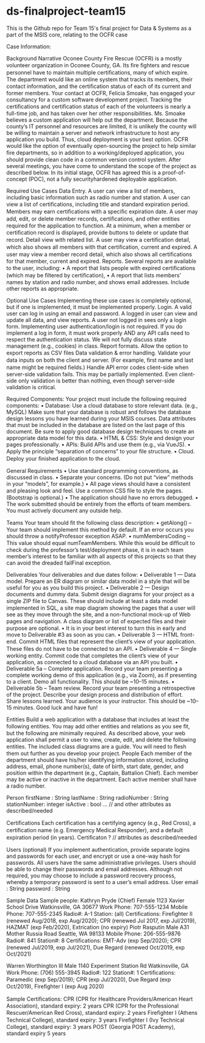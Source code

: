 # ds-finalproject-team15
This is the Github repo for Team 15's final project for Data &amp; Systems as a part of the MSIS core, relating to the OCFR case

Case Information:

Background Narrative 
Oconee County Fire Rescue (OCFR) is a mostly volunteer organization in Oconee County, GA. Its ﬁre ﬁghters and rescue personnel have to maintain multiple certiﬁcations, many of which expire. The department would like an online system that tracks its members, their contact information, and the certiﬁcation status of each of its current and former members. Your contact at OCFR, Felicia Smoake, has engaged your consultancy for a custom software development project. Tracking the certiﬁcations and certiﬁcation status of each of the volunteers is nearly a full-time job,  and has taken over her other responsibilities. Ms. Smoake believes a custom application will help out the department. Because the county’s IT personnel and resources are limited, it is unlikely the county will be willing to maintain a server and network infrastructure to host any application you build. Thus, cloud deployment is your best option. OCFR would like the option of eventually open-sourcing the project to help similar ﬁre departments, so in addition to a working/deployed application, you should provide clean code in a common version control system. After several meetings, you have come to understand the scope of the project as described below. In its initial stage, OCFR has agreed this is a proof-of-concept (POC), not a fully securityhardened deployable application. 

Required Use Cases 
Data Entry. 
A user can view a list of members, including basic information such as radio number and station. A user can view a list of certiﬁcations, including title and standard expiration period. Members may earn certiﬁcations with a speciﬁc expiration date. A user may add, edit, or delete member records, certiﬁcations, and other entities required for the application to function. At a minimum, when a member or certiﬁcation record is displayed, provide buttons to delete or update that record. 
Detail view with related list.
A user may view a certiﬁcation detail, which also shows all members with that certiﬁcation, current and expired. A user may view a member record detail, which also shows all certiﬁcations for that member, current and expired. 
Reports.
Several reports are available to the user, including: 
• A report that lists people with expired certiﬁcations (which may be ﬁltered by certiﬁcation), 
• A report that lists members’ names by station and radio number, and shows email addresses. 
Include other reports as appropriate. 

Optional Use Cases Implementing these use cases is completely optional, but if one is implemented, it must be implemented properly.
Login. A valid user can log in using an email and password. A logged in user can view and update all data, and view reports. A user not logged in sees only a login form. Implementing user authentication/login is not required. If you do implement a log in form, it must work properly AND any API calls need to respect the authentication status. We will not fully discuss state management (e.g., cookies) in class. 
Report formats. Allow the option to export reports as CSV ﬁles 
Data validation & error handling. Validate your data inputs on both the client and server. (For example, ﬁrst name and last name might be required ﬁelds.) Handle API error codes client-side when server-side validation fails. This may be partially implemented. Even client-side only validation is better than nothing, even though server-side validation is critical. 

Required Components: 
Your project must include the following required components: 
• Database: Use a cloud database to store relevant data. (e.g., MySQL) Make sure that your database is robust and follows the database design lessons you have learned during your MSIS courses. Data attributes that must be included in the database are listed on the last page of this document. Be sure to apply good database design techniques to create an appropriate data model for this data. 
• HTML & CSS: Style and design your pages professionally. 
• APIs: Build APIs and use them (e.g., via VueJS). 
• Apply the principle “separation of concerns” to your ﬁle structure. 
• Cloud. Deploy your ﬁnished application to the cloud. 

General Requirements 
• Use standard programming conventions, as discussed in class. 
• Separate your concerns. (Do not put “view” methods in your “models”, for example.) 
• All page views should have a consistent and pleasing look and feel. Use a common CSS ﬁle to style the pages. (Bootstrap is optional.)
• The application should have no errors debugged. 
• The work submitted should be entirely from the efforts of team members. You must actively document any outside help. 

Teams 
Your team should ﬁt the following class description: 
• getAlong() – Your team should implement this method by default. If an error occurs you should throw a notifyProfessor exception ASAP. 
• numMembersCoding – This value should equal numTeamMembers. While this would be difﬁcult to check during the professor’s test/deployment phase, it is in each team member’s interest to be familiar with all aspects of this projects so that they can avoid the dreaded failFinal exception. 

Deliverables
Your deliverables and due dates follow:
• Deliverable 1 —  Data model. Prepare an ER diagram or similar data model in a style that will be useful for you as you build this project. 
• Deliverable 2 —  Design documents and dummy data. Submit design diagrams for your project as a single ZIP ﬁle to Canvas. These should include at least a data model implemented in SQL, a site map diagram showing the pages that a user will see as they move through the site, and a non-functional mock-up of Web pages and navigation. A class diagram or list of expected ﬁles and their purpose are optional. 
• It is in your best interest to turn this in early and move to Deliverable #3 as soon as you can. 
• Deliverable 3 — HTML front-end. Commit HTML ﬁles that represent the client’s view of your application. These ﬁles do not have to be connected to an API. 
• Deliverable 4 — Single working entity. Commit code that completes the client’s view of your application, as connected to a cloud database via an API you built. 
• Deliverable 5a – Complete application. Record your team presenting a complete working demo of this application (e.g., via Zoom), as if presenting to a client. Demo all functionality. This should be ~10–15 minutes. 
• Deliverable 5b – Team review. Record your team presenting a retrospective of the project. Describe your design process and distribution of effort. Share lessons learned. Your audience is your instructor. This should be ~10–15 minutes. Good luck and have fun! 

Entities 
Build a web application with a database that includes at least the following entities. You may add other entities and relations as you see ﬁt, but the following are minimally required. As described above, your web application shall permit a user to view, create, edit, and delete the following entities. The included class diagrams are a guide. You will need to ﬂesh them out further as you develop your project. People Each member of the department should have his/her identifying information stored, including address, email, phone number(s), date of birth, start date, gender, and position within the department (e.g., Captain, Battalion Chief). Each member may be active or inactive in the department. Each active member shall have a radio number.

Person
firstName : String 
lastName : String 
radioNumber : String
stationNumber: integer
isActive : bool … // and other attributes as described/needed

Certiﬁcations 
Each certiﬁcation has a certifying agency (e.g., Red Cross), a certiﬁcation name (e.g. Emergency Medical Responder), and a default expiration period (in years).
Certiﬁcaton ? // attributes as described/needed

Users (optional) 
If you implement authentication, provide separate logins and passwords for each user, and encrypt or use a one-way hash for passwords. All users have the same administrative privileges. Users should be able to change their passwords and email addresses. Although not required, you may choose to include a password recovery process, whereby a temporary password is sent to a user’s email address.
User email : String 
password : String

Sample Data 
Sample people: 
Kathryn Pryde (Chief) 
Female
1123 Xavier School Drive Watkinsville, GA 30677
Work Phone: 707-555-1234 
Mobile Phone: 707-555-2345 
Radio#: A-1 
Station: (all) 
Certiﬁcations: Fireﬁghter II (renewed Aug/2018, exp Aug/2020); CPR (renewed Jul 2017, exp Jul/2019), HAZMAT (exp Feb/2020), Extrication (no expiry) Piotr Rasputin Male A31 Mother Russia Road Seattle, WA 98133 Mobile Phone: 206-555-9876 Radio#: 841 Station#: 8 Certiﬁcations: EMT-Adv (exp Sep/2020); CPR (renewed Jul/2019, exp Jul/2021), Due Regard (renewed Oct/2019, exp Oct/2021)

Warren Worthington III 
Male 
1140 Experiment Station Rd Watkinsville, GA
Work Phone: (706) 555-3945
Radio#: 122 
Station#: 1 
Certiﬁcations: Paramedic (exp Sep/2019); CPR (exp Jul/2020), Due Regard (exp Oct/2019), Fireﬁghter I (exp Aug 2020)

Sample Certiﬁcations: 
CPR (CPR for Healthcare Providers/American Heart Association), standard expiry: 2 years 
CPR (CPR for the Professional Rescuer/American Red Cross), standard expiry: 2 years 
Fireﬁghter I (Athens Technical College), standard expiry: 3 years 
Fireﬁghter I (Ivy Technical College), standard expiry: 3 years 
POST (Georgia POST Academy), standard expiry 5 years
